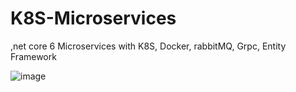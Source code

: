# K8S-Microservices
,net core 6 Microservices with K8S, Docker, rabbitMQ, Grpc, Entity Framework

![image](https://user-images.githubusercontent.com/2972011/198856269-20b504ce-7056-4eb6-8e10-a3ea01a562ca.png)
